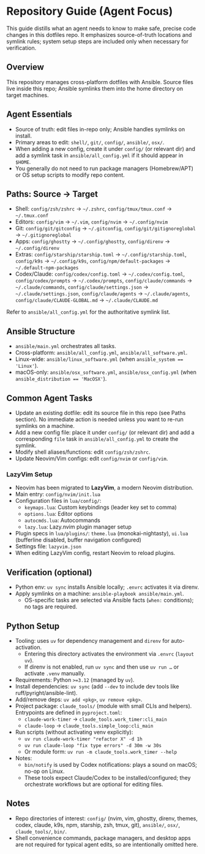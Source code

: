 # Repository Guide (Agent Focus)

This guide distills what an agent needs to know to make safe, precise code changes in this dotfiles repo. It emphasizes source-of-truth locations and symlink rules; system setup steps are included only when necessary for verification.

## Overview

This repository manages cross-platform dotfiles with Ansible. Source files live inside this repo; Ansible symlinks them into the home directory on target machines.

## Agent Essentials

- Source of truth: edit files in-repo only; Ansible handles symlinks on install.
- Primary areas to edit: `shell/`, `git/`, `config/`, `ansible/`, `osx/`.
- When adding a new config, create it under `config/` (or relevant dir) and add a symlink task in `ansible/all_config.yml` if it should appear in `$HOME`.
- You generally do not need to run package managers (Homebrew/APT) or OS setup scripts to modify repo content.

## Paths: Source → Target

- Shell: `config/zsh/zshrc` → `~/.zshrc`, `config/tmux/tmux.conf` → `~/.tmux.conf`
- Editors: `config/vim` → `~/.vim`, `config/nvim` → `~/.config/nvim`
- Git: `config/git/gitconfig` → `~/.gitconfig`, `config/git/gitignoreglobal` → `~/.gitignoreglobal`
- Apps: `config/ghostty` → `~/.config/ghostty`, `config/direnv` → `~/.config/direnv`
- Extras: `config/starship/starship.toml` → `~/.config/starship.toml`, `config/k9s` → `~/.config/k9s`, `config/npm/default-packages` → `~/.default-npm-packages`
- Codex/Claude: `config/codex/config.toml` → `~/.codex/config.toml`, `config/codex/prompts` → `~/.codex/prompts`, `config/claude/commands` → `~/.claude/commands`, `config/claude/settings.json` → `~/.claude/settings.json`, `config/claude/agents` → `~/.claude/agents`, `config/claude/CLAUDE-GLOBAL.md` → `~/.claude/CLAUDE.md`

Refer to `ansible/all_config.yml` for the authoritative symlink list.

## Ansible Structure

- `ansible/main.yml` orchestrates all tasks.
- Cross-platform: `ansible/all_config.yml`, `ansible/all_software.yml`.
- Linux-wide: `ansible/linux_software.yml` (when `ansible_system == 'Linux'`).
- macOS-only: `ansible/osx_software.yml`, `ansible/osx_config.yml` (when `ansible_distribution == 'MacOSX'`).

## Common Agent Tasks

- Update an existing dotfile: edit its source file in this repo (see Paths section). No immediate action is needed unless you want to re-run symlinks on a machine.
- Add a new config file: place it under `config/` (or relevant dir) and add a corresponding `file` task in `ansible/all_config.yml` to create the symlink.
- Modify shell aliases/functions: edit `config/zsh/zshrc`.
- Update Neovim/Vim configs: edit `config/nvim` or `config/vim`.

### LazyVim Setup

- Neovim has been migrated to **LazyVim**, a modern Neovim distribution.
- Main entry: `config/nvim/init.lua`
- Configuration files in `lua/config/`:
  - `keymaps.lua`: Custom keybindings (leader key set to comma)
  - `options.lua`: Editor options
  - `autocmds.lua`: Autocommands
  - `lazy.lua`: Lazy.nvim plugin manager setup
- Plugin specs in `lua/plugins/`: `theme.lua` (monokai-nightasty), `ui.lua` (bufferline disabled, buffer navigation configured)
- Settings file: `lazyvim.json`
- When editing LazyVim config, restart Neovim to reload plugins.

## Verification (optional)

- Python env: `uv sync` installs Ansible locally; `.envrc` activates it via direnv.
- Apply symlinks on a machine: `ansible-playbook ansible/main.yml`.
  - OS-specific tasks are selected via Ansible facts (`when:` conditions); no tags are required.

## Python Setup

- Tooling: uses `uv` for dependency management and `direnv` for auto-activation.
  - Entering this directory activates the environment via `.envrc` (`layout uv`).
  - If direnv is not enabled, run `uv sync` and then use `uv run …` or activate `.venv` manually.
- Requirements: Python `>=3.12` (managed by `uv`).
- Install dependencies: `uv sync` (add `--dev` to include dev tools like ruff/pyright/ansible-lint).
- Add/remove deps: `uv add <pkg>`, `uv remove <pkg>`.
- Project package: `claude_tools/` (module with small CLIs and helpers). Entrypoints are defined in `pyproject.toml`:
  - `claude-work-timer` → `claude_tools.work_timer:cli_main`
  - `claude-loop` → `claude_tools.simple_loop:cli_main`
- Run scripts (without activating venv explicitly):
  - `uv run claude-work-timer "refactor X" -d 1h`
  - `uv run claude-loop "fix type errors" -d 30m -w 30s`
  - Or module form: `uv run -m claude_tools.work_timer --help`
- Notes:
  - `bin/notify` is used by Codex notifications: plays a sound on macOS; no-op on Linux.
  - These tools expect Claude/Codex to be installed/configured; they orchestrate workflows but are optional for editing files.

## Notes

- Repo directories of interest: `config/` (nvim, vim, ghostty, direnv, themes, codex, claude, k9s, npm, starship, zsh, tmux, git), `ansible/`, `osx/`, `claude_tools/`, `bin/`.
- Shell convenience commands, package managers, and desktop apps are not required for typical agent edits, so are intentionally omitted here.
